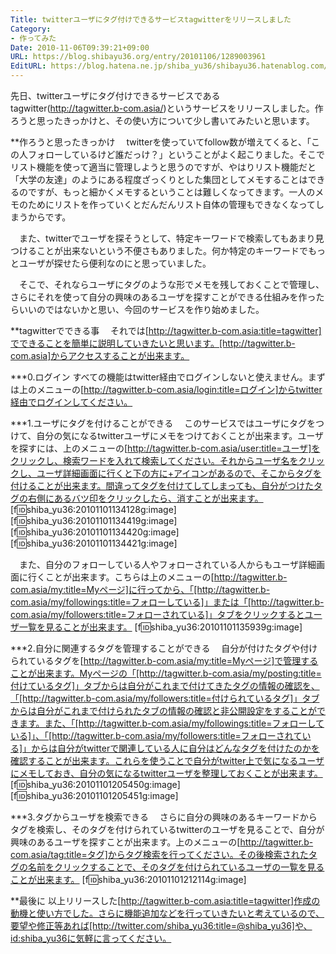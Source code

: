 ```yaml
---
Title: twitterユーザにタグ付けできるサービスtagwitterをリリースしました
Category:
- 作ってみた
Date: 2010-11-06T09:39:21+09:00
URL: https://blog.shibayu36.org/entry/20101106/1289003961
EditURL: https://blog.hatena.ne.jp/shiba_yu36/shibayu36.hatenablog.com/atom/entry/12704591929888039105
---
```


先日、twitterユーザにタグ付けできるサービスであるtagwitter(http://tagwitter.b-com.asia/)というサービスをリリースしました。作ろうと思ったきっかけと、その使い方について少し書いてみたいと思います。

**作ろうと思ったきっかけ
　twitterを使っていてfollow数が増えてくると、「この人フォローしているけど誰だっけ？」ということがよく起こりました。そこでリスト機能を使って適当に管理しようと思うのですが、やはりリスト機能だと「大学の友達」のようにある程度ざっくりとした集団としてメモすることはできるのですが、もっと細かくメモするということは難しくなってきます。一人のメモのためにリストを作っていくとだんだんリスト自体の管理もできなくなってしまうからです。

　また、twitterでユーザを探そうとして、特定キーワードで検索してもあまり見つけることが出来ないという不便さもありました。何か特定のキーワードでもっとユーザが探せたら便利なのにと思っていました。

　そこで、それならユーザにタグのような形でメモを残しておくことで管理し、さらにそれを使って自分の興味のあるユーザを探すことができる仕組みを作ったらいいのではないかと思い、今回のサービスを作り始めました。


**tagwitterでできる事
　それでは[http://tagwitter.b-com.asia:title=tagwitter]でできることを簡単に説明していきたいと思います。[http://tagwitter.b-com.asia]からアクセスすることが出来ます。

***0.ログイン
すべての機能はtwitter経由でログインしないと使えません。まずは上のメニューの[http://tagwitter.b-com.asia/login:title=ログイン]からtwitter経由でログインしてください。

***1.ユーザにタグを付けることができる
　このサービスではユーザにタグをつけて、自分の気になるtwitterユーザにメモをつけておくことが出来ます。ユーザを探すには、上のメニューの[http://tagwitter.b-com.asia/user:title=ユーザ]をクリックし、検索ワードを入れて検索してください。それからユーザ名をクリックし、ユーザ詳細画面に行くと下の方に+アイコンがあるので、そこからタグを付けることが出来ます。間違ってタグを付けてしてしまっても、自分がつけたタグの右側にあるバツ印をクリックしたら、消すことが出来ます。
[f:id:shiba_yu36:20101101134128g:image]
[f:id:shiba_yu36:20101101134419g:image]
[f:id:shiba_yu36:20101101134420g:image]
[f:id:shiba_yu36:20101101134421g:image]

　また、自分のフォローしている人やフォローされている人からもユーザ詳細画面に行くことが出来ます。こちらは上のメニューの[http://tagwitter.b-com.asia/my:title=Myページ]に行ってから、「[http://tagwitter.b-com.asia/my/followings:title=フォローしている]」または「[http://tagwitter.b-com.asia/my/followers:title=フォローされている]」タブをクリックするとユーザ一覧を見ることが出来ます。
[f:id:shiba_yu36:20101101135939g:image]

***2.自分に関連するタグを管理することができる
　自分が付けたタグや付けられているタグを[http://tagwitter.b-com.asia/my:title=Myページ]で管理することが出来ます。Myページの「[http://tagwitter.b-com.asia/my/posting:title=付けているタグ]」タブからは自分がこれまで付けてきたタグの情報の確認を、「[http://tagwitter.b-com.asia/my/followers:title=付けられているタグ]」タブからは自分がこれまで付けられたタブの情報の確認と非公開設定をすることができます。また、「[http://tagwitter.b-com.asia/my/followings:title=フォローしている]」、「[http://tagwitter.b-com.asia/my/followers:title=フォローされている]」からは自分がtwitterで関連している人に自分はどんなタグを付けたのかを確認することが出来ます。これらを使うことで自分がtwitter上で気になるユーザにメモしておき、自分の気になるtwitterユーザを整理しておくことが出来ます。
[f:id:shiba_yu36:20101101205450g:image]
[f:id:shiba_yu36:20101101205451g:image]

***3.タグからユーザを検索できる
　さらに自分の興味のあるキーワードからタグを検索し、そのタグを付けられているtwitterのユーザを見ることで、自分が興味のあるユーザを探すことが出来ます。上のメニューの[http://tagwitter.b-com.asia/tag:title=タグ]からタグ検索を行ってください。その後検索されたタグの名前をクリックすることで、そのタグを付けられているユーザの一覧を見ることが出来ます。
[f:id:shiba_yu36:20101101212114g:image]


**最後に
以上リリースした[http://tagwitter.b-com.asia:title=tagwitter]作成の動機と使い方でした。さらに機能追加などを行っていきたいと考えているので、要望や修正等あれば[http://twitter.com/shiba_yu36:title=@shiba_yu36]や、id:shiba_yu36に気軽に言ってください。
